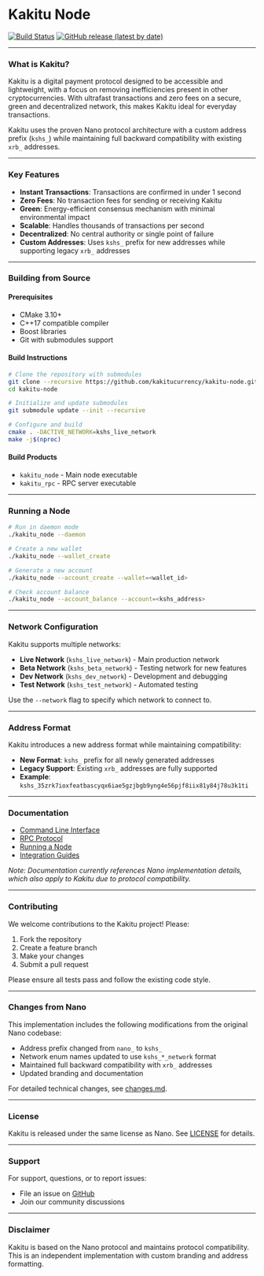 # Kakitu Node

[![Build Status](https://github.com/kakitucurrency/kakitu-node/workflows/Build/badge.svg)](https://github.com/kakitucurrency/kakitu-node/actions)
[![GitHub release (latest by date)](https://img.shields.io/github/v/release/kakitucurrency/kakitu-node)](https://github.com/kakitucurrency/kakitu-node/releases/latest)

---

### What is Kakitu?

Kakitu is a digital payment protocol designed to be accessible and lightweight, with a focus on removing inefficiencies present in other cryptocurrencies. With ultrafast transactions and zero fees on a secure, green and decentralized network, this makes Kakitu ideal for everyday transactions.

Kakitu uses the proven Nano protocol architecture with a custom address prefix (`kshs_`) while maintaining full backward compatibility with existing `xrb_` addresses.

---

### Key Features

* **Instant Transactions**: Transactions are confirmed in under 1 second
* **Zero Fees**: No transaction fees for sending or receiving Kakitu
* **Green**: Energy-efficient consensus mechanism with minimal environmental impact
* **Scalable**: Handles thousands of transactions per second
* **Decentralized**: No central authority or single point of failure
* **Custom Addresses**: Uses `kshs_` prefix for new addresses while supporting legacy `xrb_` addresses

---

### Building from Source

#### Prerequisites

* CMake 3.10+
* C++17 compatible compiler
* Boost libraries
* Git with submodules support

#### Build Instructions

```bash
# Clone the repository with submodules
git clone --recursive https://github.com/kakitucurrency/kakitu-node.git
cd kakitu-node

# Initialize and update submodules
git submodule update --init --recursive

# Configure and build
cmake . -DACTIVE_NETWORK=kshs_live_network
make -j$(nproc)
```

#### Build Products

* `kakitu_node` - Main node executable
* `kakitu_rpc` - RPC server executable

---

### Running a Node

```bash
# Run in daemon mode
./kakitu_node --daemon

# Create a new wallet
./kakitu_node --wallet_create

# Generate a new account
./kakitu_node --account_create --wallet=<wallet_id>

# Check account balance
./kakitu_node --account_balance --account=<kshs_address>
```

---

### Network Configuration

Kakitu supports multiple networks:

* **Live Network** (`kshs_live_network`) - Main production network
* **Beta Network** (`kshs_beta_network`) - Testing network for new features
* **Dev Network** (`kshs_dev_network`) - Development and debugging
* **Test Network** (`kshs_test_network`) - Automated testing

Use the `--network` flag to specify which network to connect to.

---

### Address Format

Kakitu introduces a new address format while maintaining compatibility:

* **New Format**: `kshs_` prefix for all newly generated addresses
* **Legacy Support**: Existing `xrb_` addresses are fully supported
* **Example**: `kshs_35zrk7ioxfeatbascyqx6iae5gzjbgb9yng4e56pjf8iix81y84j78u3k1ti`

---

### Documentation

* [Command Line Interface](https://docs.nano.org/commands/command-line-interface/)
* [RPC Protocol](https://docs.nano.org/commands/rpc-protocol/)
* [Running a Node](https://docs.nano.org/running-a-node/overview/)
* [Integration Guides](https://docs.nano.org/integration-guides/the-basics/)

*Note: Documentation currently references Nano implementation details, which also apply to Kakitu due to protocol compatibility.*

---

### Contributing

We welcome contributions to the Kakitu project! Please:

1. Fork the repository
2. Create a feature branch
3. Make your changes
4. Submit a pull request

Please ensure all tests pass and follow the existing code style.

---

### Changes from Nano

This implementation includes the following modifications from the original Nano codebase:

* Address prefix changed from `nano_` to `kshs_`
* Network enum names updated to use `kshs_*_network` format
* Maintained full backward compatibility with `xrb_` addresses
* Updated branding and documentation

For detailed technical changes, see [changes.md](changes.md).

---

### License

Kakitu is released under the same license as Nano. See [LICENSE](LICENSE) for details.

---

### Support

For support, questions, or to report issues:

* File an issue on [GitHub](https://github.com/kakitucurrency/kakitu-node/issues)
* Join our community discussions

---

### Disclaimer

Kakitu is based on the Nano protocol and maintains protocol compatibility. This is an independent implementation with custom branding and address formatting.